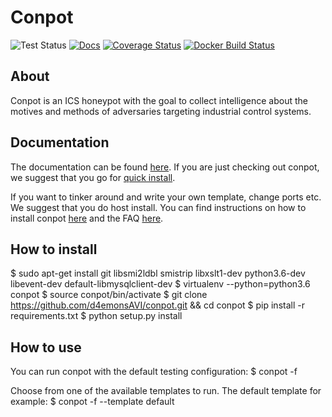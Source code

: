 # Conpot

![Test Status](https://github.com/mushorg/conpot/workflows/Code%20tests/badge.svg)
[![Docs](https://readthedocs.org/projects/conpot/badge/?version=latest)](https://conpot.readthedocs.io/en/latest/)
[![Coverage Status](https://coveralls.io/repos/github/mushorg/conpot/badge.svg?branch=master)](https://coveralls.io/github/mushorg/conpot?branch=master)
[![Docker Build Status](https://img.shields.io/docker/build/honeynet/conpot.svg)](https://hub.docker.com/r/honeynet/conpot)

## About

Conpot is an ICS honeypot with the goal to collect intelligence about the motives and methods of adversaries targeting industrial control systems.

## Documentation

The documentation can be found [here](https://conpot.readthedocs.io/). If you are just checking out conpot, we suggest that you go for [quick install](https://conpot.readthedocs.io/en/latest/installation/quick_install.html). 

If you want to tinker around and write your own template, change ports etc. We suggest that you do host install.
You can find instructions on how to install conpot [here](https://conpot.readthedocs.io/en/latest/installation/install.html) and the FAQ [here](https://conpot.readthedocs.io/en/latest/faq.html).


## How to install

$ sudo apt-get install git libsmi2ldbl smistrip libxslt1-dev python3.6-dev libevent-dev default-libmysqlclient-dev
$ virtualenv --python=python3.6 conpot
$ source conpot/bin/activate
$ git clone https://github.com/d4emonsAVI/conpot.git && cd conpot
$ pip install -r requirements.txt
$ python setup.py install


## How to use

You can run conpot with the default testing configuration:
$ conpot -f

Choose from one of the available templates to run. The default template for example:
$ conpot -f --template default